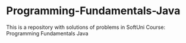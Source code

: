 # Programming-Fundamentals-Java
This is a repository with solutions of problems in SoftUni Course: Programming Fundamentals Java
